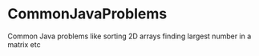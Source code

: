 # CommonJavaProblems
Common Java problems like sorting 2D arrays finding largest number in a matrix etc
